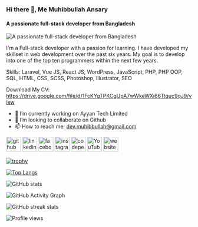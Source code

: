 ### Hi there 👋, Me Muhibbullah Ansary
#### A passionate full-stack developer from Bangladesh
![A passionate full-stack developer from Bangladesh](https://scontent-sin6-4.xx.fbcdn.net/v/t39.30808-6/284555542_2867882750176114_8831154221119153170_n.jpg?stp=dst-jpg_p480x480&_nc_cat=101&ccb=1-7&_nc_sid=e3f864&_nc_eui2=AeETeCwZZ9EdcDcyUSBuNJwu9CC1vNynLWv0ILW83Kcta7PTclrc6hBr4dE_HT2qv4z5UUF7X7gXLdN44hIn2QBa&_nc_ohc=rqoBeqPjT6QAX-VL-On&_nc_ht=scontent-sin6-4.xx&oh=00_AT-rHoE7EGMb2DRxc_IDBd7loiaIlYac2IuzDV7SR3OtSg&oe=62986914)

I'm a Full-stack developer with a passion for learning. I have developed my skillset in web development over the past six years.
My goal is to develop into one of the top ten programmers within the next few years.

Skills: Laravel, Vue JS, React JS, WordPress, JavaScript, PHP, PHP OOP, SQL, HTML, CSS, SCSS, Photoshop, Illustrator, SEO

Download My CV: https://drive.google.com/file/d/1FcKYgTPKCgUpA7wWkeWXi66Ttquc9qJ9/view

- 🔭 I’m currently working on Ayyan Tech Limited 
- 👯 I’m looking to collaborate on Github 
- 📫 How to reach me: dev.muhibbullah@gmail.com 


[<img src='https://cdn.jsdelivr.net/npm/simple-icons@3.0.1/icons/github.svg' alt='github' height='40'>](https://github.com/https://github.com/muhib116)  [<img src='https://cdn.jsdelivr.net/npm/simple-icons@3.0.1/icons/linkedin.svg' alt='linkedin' height='40'>](https://www.linkedin.com/in/https://www.linkedin.com/in/dev-muhib//)  [<img src='https://cdn.jsdelivr.net/npm/simple-icons@3.0.1/icons/facebook.svg' alt='facebook' height='40'>](https://www.facebook.com/https://www.facebook.com/muhib116)  [<img src='https://cdn.jsdelivr.net/npm/simple-icons@3.0.1/icons/instagram.svg' alt='instagram' height='40'>](https://www.instagram.com/https://www.instagram.com/muhibbullah611//)  [<img src='https://cdn.jsdelivr.net/npm/simple-icons@3.0.1/icons/codepen.svg' alt='codepen' height='40'>](https://codepen.io/https://codepen.io/makeCodingEasier)  [<img src='https://cdn.jsdelivr.net/npm/simple-icons@3.0.1/icons/youtube.svg' alt='YouTube' height='40'>](https://www.youtube.com/channel/https://www.youtube.com/c/MakeCodingEasier)  [<img src='https://cdn.jsdelivr.net/npm/simple-icons@3.0.1/icons/icloud.svg' alt='website' height='40'>](http://freetoolssite.com/)  


[![trophy](https://github-profile-trophy.vercel.app/?username=muhib116)](https://github.com/ryo-ma/github-profile-trophy)

[![Top Langs](https://github-readme-stats.vercel.app/api/top-langs/?username=muhib116)](https://github.com/anuraghazra/github-readme-stats)

![GitHub stats](https://github-readme-stats.vercel.app/api?username=muhib116&show_icons=true)  

![GitHub Activity Graph](https://activity-graph.herokuapp.com/graph?username=muhib116)  

![GitHub streak stats](https://github-readme-streak-stats.herokuapp.com/?user=muhib116)  

![Profile views](https://gpvc.arturio.dev/muhib116)  
